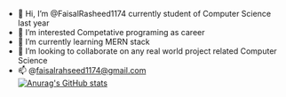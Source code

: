 - 👋 Hi, I’m @FaisalRasheed1174 currently student of Computer Science last year 
- 👀 I’m interested Competative programing as career 
- 🌱 I’m currently learning MERN stack 
- 💞️ I’m looking to collaborate on any real world project related Computer Science   
- 📫 @faisalrahseed1174@gmail.com  
[![Anurag's GitHub stats](https://github-readme-stats.vercel.app/api?username=FaisalRasheed1174)](https://github.com/anuraghazra/github-readme-stats)
